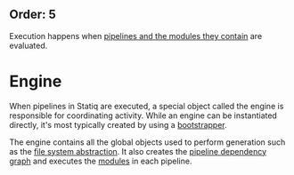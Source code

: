 Order: 5
---
Execution happens when [pipelines and the modules they contain](xref:pipelines-and-modules) are evaluated.

# Engine

When pipelines in Statiq are executed, a special object called the engine is responsible for coordinating activity. While an engine can be instantiated directly, it's most typically created by using a [bootstrapper](xref:bootstrapper).

The engine contains all the global objects used to perform generation such as the [file system abstraction](xref:files-and-paths). It also creates the [pipeline dependency graph](xref:pipelines-and-modules#concurrency-and-dependencies) and executes the [modules](xref:about-modules) in each pipeline.